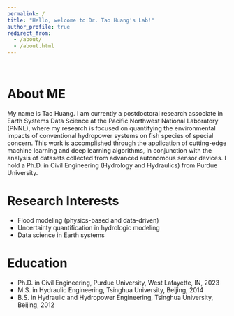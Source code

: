 ```yaml
---
permalink: /
title: "Hello, welcome to Dr. Tao Huang's Lab!"
author_profile: true
redirect_from: 
  - /about/
  - /about.html
---
```

<br />

About ME
======
My name is Tao Huang. I am currently a postdoctoral research associate in Earth Systems Data Science at the Pacific Northwest National Laboratory (PNNL), where my research is focused on quantifying the environmental impacts of conventional hydropower systems on fish species of special concern. This work is accomplished through the application of cutting-edge machine learning and deep learning algorithms, in conjunction with the analysis of datasets collected from advanced autonomous sensor devices. I hold a Ph.D. in Civil Engineering (Hydrology and Hydraulics) from Purdue University.

Research Interests
======
* Flood modeling (physics-based and data-driven)
* Uncertainty quantification in hydrologic modeling
* Data science in Earth systems

Education
======
* Ph.D. in Civil Engineering, Purdue University, West Lafayette, IN, 2023
* M.S. in Hydraulic Engineering, Tsinghua University, Beijing, 2014
* B.S. in Hydraulic and Hydropower Engineering, Tsinghua University, Beijing, 2012
<br />
<br />
<br />
<br />
<br />
<br />
<br />
<br />
<br />
<br />
<br />
<br />
<br />
<br />
<br />
